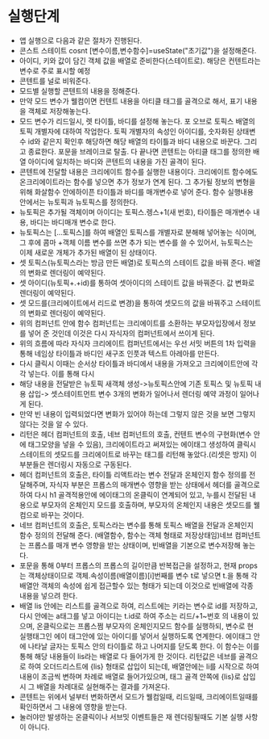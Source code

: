 # 실행단계
- 앱 실행으로 다음과 같은 절차가 진행된다.
- 콘스트 스테이트 cosnt [변수이름,변수함수]=useState("초기값")을 설정해준다. 
- 아이디, 키와 값이 담긴 객체 값을 배열로 준비한다(스테이트로). 해당은 컨텐트라는 변수로 주로 표시할 예정
- 콘텐트를 널로 비워준다. 
- 모드별 실행할 콘텐트의 내용을 정해준다.
- 만약 모드 변수가 웰컴이면 컨텐트 내용을 아티클 태그를 골격으로 해서, 표기 내용을 객체로 저장해놓는다.
- 모드 변수가 리드일시, 렛 타이틀, 바디를 설정해 놓는다.
포 오브로 토픽스 배열의 토픽 개별자에 대하여 작업한다. 
토픽 개별자의 속성인 아이디를, 숫자화된 상태변수 id와 같은지 확인후 해당하면
해당 배열의 타이틀과 바디 내용으로 바꾼다. 그리고 종료한다. 포문을 브레이크로 탈출.
다 끝나면 콘텐트는 아티클 태그를 정의한 배열 아이디에 일치하는 바디와 콘텐트의 내용을 가진 골격이 된다.
- 콘텐트에 전달할 내용은 크리에이트 함수를 실행한 내용이다. 크리에이트 함수에도 온크리에이트라는 함수를 넣으면 추가 정보가 연계 된다. 그 추가될 정보의 변형을 위해 화살함수 안에하이픈 타이틀과 바디를 매개변수로 넣어 준다. 함수 실행내용 안에서는 뉴토픽과 뉴토픽스를 정의한다.
- 뉴토픽은 추가될 객체이며 아이디는 토픽스.렝스+1(새 번호), 타이틀은 매개변수 내용, 바디는 바디매개 변수로 한다.
- 뉴토픽스는 [...토픽스]를 하여 배열인 토픽스를 개별자로 분해해 넣어놓는 식이며, 그 후에 콤마 +객체 이름 변수를 쓰면 추가 되는 변수를 쓸 수 있어서, 뉴토픽스는 이제 새로운 개체가 추가된 배열이 된 상태이다.
- 셋 토픽스(뉴토픽스라는 방금 만든 배열)로 토픽스의 스테이트 값을 바꿔 준다. 배열의 변화로 렌더링이 예약된다.
- 셋 아이디(뉴토픽+.+id)를 통하여 셋아이디의 스테이트 값을 바꿔준다. 값 변화로 렌더링이 예약된다.
- 셋 모드를(크리에이트에서 리드로 변경)을 통하여 셋모드의 값을 바꿔주고 스테이트의 변화로 렌더링이 예약된다.
- 위의 컴퍼넌트 안에 함수 컴퍼넌트는 크리에이트를 소환하는 부모자입장에서 정보를 넣어 준 것인데 이것은 다시 자식자의 컴퍼넌트에서 쓰이게 된다.
- 위의 흐름에 따라 자식자 크리에이트 컴퍼넌트에서는 우선 서밋 버튼의 1차 입력을 통해 
네임상 타이틀과 바디인 새구조 인풋과 텍스트 아레아를 만든다.
- 다시 클릭시 이때는 순서상 타이틀과 바디에서 내용을 가져오고 크리에이트안에 각각 넣는다. 이를 통해 다시
- 해당 내용을 전달받은 뉴토픽 새객체 생성->뉴토픽스안에 기존 토픽스 및 뉴토픽 내용 삽입-> 셋스테이트먼트 변수 3개의 변화가 일어나서 렌더링 예약 과정이 일어나게 된다.
- 만약 빈 내용이 입력되었다면 변화가 있어야 하는데 그렇지 않은 것을 보면 그렇지 않다는 것을 알 수 있다.
- 리턴은 헤더 컴퍼넌트의 호출, 네브 컴퍼넌트의 호출, 컨텐트 변수의 구현화(변수 안에 태그모양을 넣을 수 있음), 크리에이트라고 써져있는 에이태그 생성하여 클릭시 스테이트의 셋모드를 크리에이트로 바꾸는 태그를 리턴해 놓았다.(리셋은 방지) 이 부분들은 렌더링시 자동으로 구동된다.
- 헤더 컴퍼넌트의 호출은, 타이틀 리액트라는 변수 전달과 온체인지 함수 정의를 전달해주며, 자식자 부분은 프롭스의 매개변수 영향을 받는 상태에서 헤더를 골격으로 하여 다시 h1 골격적용안에 에이태그의 온클릭이 연계되어 있고, 누를시 전달된 내용으로 부모자의 온체인지 모드를 호출하며, 부모자의 온체인지 내용은 셋모드를 웰컴으로 바꾸는 것이다. 
- 네브 컴퍼넌트의 호출은, 토픽스라는 변수를 통해 토픽스 배열을 전달과 온체인지 함수 정의의 전달해 준다. (배열함수, 함수는 객체 형태로 저장상태임)네브 컴퍼넌트는 프롭스를 매개 변수 영향을 받는 상태이며, 빈배열을 기본으로 변수저장해 놓는다. 
- 포문을 통해 0부터 프롭스의 프롭스의 길이만큼 반복접근을 설정하고, 현재 props는 객체상태이므로 객체.속성이름(배열이름)[i]번째를 변수 t로 넣으면 t.을 통해 각 배열안 객체의 속성에 쉽게 접근할수 있는 형태가 되는데 이것으로 빈배열에 각종 내용을 넣으려 한다. 
- 배열 lis 안에는 리스트를 골격으로 하여, 리스트에는 키라는 변수로 id를 저장하고, 다시 안에는 a태그를 넣고 아이디는 t.id로 하여 주소는 리드/+1~번호 의 내용이 있으며, 온클릭으로는 프롭스쩜 부모자의 온체인지모드 함수를 실행하되, 변수로 현 실행태그인 에이 태그안에 있는 아이디를 넣어서 실행하도록 연계한다. 에이태그 안에 나타날 글자는 토픽스 안의 타이틀로 하고 나머지를 닫도록 한다. 이 함수는 이를 통해 해당 내용들이 lis라는 배열로 다 들어가게 한 것이다. 리턴값은 네브를 골격으로 하여 오더드리스트에 {lis} 형태로 삽입이 되는데, 배열안에는 li를 시작으로 하여 내용이 조금씩 변하며 차례로 배열로 들어가있으며, 태그 골격 안쪽에 {lis}로 삽입시 그 배열을 차례대로 실현해주는 결과를 가져온다.
- 콘텐트는 위에서 널부터 변화하면서 모드가 웰컴일때, 리드일때, 크리에이트일때를 확인하면서 그 내용에 영향을 받는다. 
- 눌러야만 발생하는 온클릭이나 서브밋 이벤트들은 재 렌더링될때도 기본 실행 사항이 아니다.













